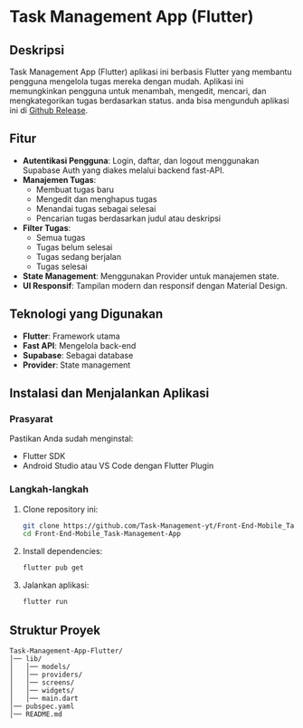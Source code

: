 # Task Management App (Flutter)

## Deskripsi

Task Management App (Flutter) aplikasi ini berbasis Flutter yang membantu pengguna mengelola tugas mereka dengan mudah. Aplikasi ini memungkinkan pengguna untuk menambah, mengedit, mencari, dan mengkategorikan tugas berdasarkan status. anda bisa mengunduh aplikasi ini di [Github Release](https://github.com/Task-Management-yt/react-task-management/releases/tag/flutter).

## Fitur

- **Autentikasi Pengguna**: Login, daftar, dan logout menggunakan Supabase Auth yang diakes melalui backend fast-API.
- **Manajemen Tugas**:
  - Membuat tugas baru
  - Mengedit dan menghapus tugas
  - Menandai tugas sebagai selesai
  - Pencarian tugas berdasarkan judul atau deskripsi
- **Filter Tugas**:
  - Semua tugas
  - Tugas belum selesai
  - Tugas sedang berjalan
  - Tugas selesai
- **State Management**: Menggunakan Provider untuk manajemen state.
- **UI Responsif**: Tampilan modern dan responsif dengan Material Design.

## Teknologi yang Digunakan

- **Flutter**: Framework utama
- **Fast API**: Mengelola back-end
- **Supabase**: Sebagai database
- **Provider**: State management

## Instalasi dan Menjalankan Aplikasi

### Prasyarat

Pastikan Anda sudah menginstal:

- Flutter SDK
- Android Studio atau VS Code dengan Flutter Plugin

### Langkah-langkah

1. Clone repository ini:
   ```bash
   git clone https://github.com/Task-Management-yt/Front-End-Mobile_Task-Management-App.git
   cd Front-End-Mobile_Task-Management-App
   ```
2. Install dependencies:
   ```bash
   flutter pub get
   ```
3. Jalankan aplikasi:
   ```bash
   flutter run
   ```

## Struktur Proyek

```
Task-Management-App-Flutter/
│── lib/
│   │── models/
│   │── providers/
│   │── screens/
│   │── widgets/
│   │── main.dart
│── pubspec.yaml
│── README.md
```
